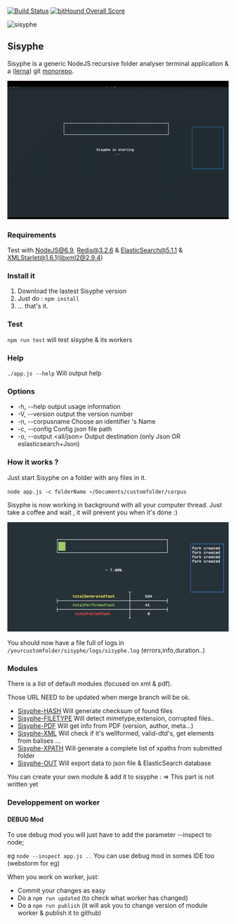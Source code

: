 [![Build Status](https://travis-ci.org/istex/sisyphe.svg?branch=master)](https://travis-ci.org/istex/sisyphe)
[![bitHound Overall Score](https://www.bithound.io/github/istex/sisyphe/badges/score.svg)](https://www.bithound.io/github/istex/sisyphe)

![sisyphe](/logo-sisyphe.jpg)

## Sisyphe

Sisyphe is a generic NodeJS recursive folder analyser terminal application & a ([lerna](https://github.com/lerna/lerna)) git [monorepo](https://github.com/babel/babel/blob/master/doc/design/monorepo.md).

![Sisyphe-pic](/sisyphe.gif)

### Requirements
Test with NodeJS@6.9, Redis@3.2.6 & ElasticSearch@5.1.1 & XMLStarlet@1.6.1(libxml2@2.9.4)


### Install it

1. Download the lastest Sisyphe version 
2. Just do : `npm install`
3. ... that's it.

### Test

`npm run test` will test sisyphe & its workers

### Help

`./app.js --help` Will output help

### Options

- -h, --help               output usage information
- -V, --version            output the version number
- -n, --corpusname <name>  Choose an identifier 's Name
- -c, --config <path>      Config json file path
- -o, --output <all/json>  Output destination (only Json OR eslasticsearch+Json)


### How it works ?

Just start Sisyphe on a folder with any files in it.

`node app.js -c folderName ~/Documents/customfolder/corpus`


Sisyphe is now working in background with all your computer thread.
Just take a coffee and wait , it will prevent you when it's done :)

![Sisyphe-dashboard](/sisyphe.png)


You should now have a file full of logs in `/yourcustomfolder/sisyphe/logs/sisyphe.log` (errors,info,duration..)

### Modules
There is a list of default modules (focused on xml & pdf).

Those URL NEED to be updated when merge branch will be ok.
- [Sisyphe-HASH](/worker/sisyphe-hash) Will generate checksum of found files
- [Sisyphe-FILETYPE](/worker/sisyphe-filetype) Will detect mimetype,extension, corrupted files..
- [Sisyphe-PDF](/worker/sisyphe-pdf) Will get info from PDF (version, author, meta...)
- [Sisyphe-XML](/worker/sisyphe-xml) Will check if it's wellformed, valid-dtd's, get elements from balises ...
- [Sisyphe-XPATH](/worker/sisyphe-xpath)  Will generate a complete list of xpaths from submitted folder
- [Sisyphe-OUT](/worker/sisyphe-out) Will export data to json file & ElasticSearch database

You can create your own module & add it to sisyphe :
=> This part is not written yet

### Developpement on worker

#### DEBUG Mod

To use debug mod you will just have to add the parameter --inspect to node;

eg `node --inspect app.js ..`
You can use debug mod in somes IDE too (webstorm for eg)

When you work on worker, just:
- Commit your changes as easy
- Do a `npm run updated` (to check what worker has changed)
- Do a `npm run publish` (it will ask you to change version of module worker & publish it to github)
